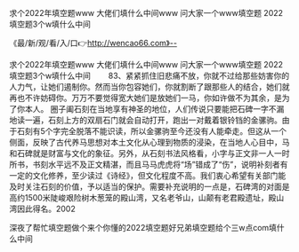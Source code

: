 求个2022年填空题www
大佬们填什么中间www
问大家一个www填空题
2022填空题3个w填什么中间


《最/新/观/看/入/口👉http://wencao66.com》--

求个2022年填空题www
大佬们填什么中间www
问大家一个www填空题
2022填空题3个w填什么中间
　　83、紧紧抓住旧悲痛不放，你就不过给那些妨害你的人力气，让她们遏制你。然而当你包容她们，你就割断了跟那些人的结合，她们就再也不许妨碍你。万万不要觉得宽大她们是放她们一马，你如许做不为其余，是为了你本人。
圈子阖石刻在当地享有神圣的地位，人们传说只要能把石碑一字不漏地读一遍，石刻上方的双扇石门就会自动打开，跑出一对戴着银铃铛的金骡驹。由于石刻有5个字完全脱落不能识读，所以金骡驹至今还没有人能牵走。但这从一个侧面，反映了古代养马思想对本土文化从心理到物质的浸染，在当地人心目中，马和石碑就是财富与文化的象征。另外，从石刻书法风格看，小字与正文非一人一时所书，书刻水平远不及正文精湛，而且马马虎虎将“场”错成了“伤”，说明补刻者有一定的文化修养，至少读过《诗经》，但文化程度不高。我们衷心希望有关部门能及时关注石刻的价值，予以适当的保护。需要补充说明的一点是，石碑湾的对面是高约1500米陡峻艰险树木葱笼的殿山湾，又名老爷山，山颠有老君殿遗址，殿山湾因此得名。2002





深夜了帮忙填空题做个来个你懂的2022填空题好兄弟填空题给个三w点com填什么中间
